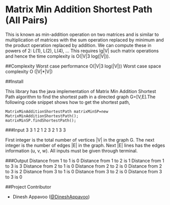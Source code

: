 Matrix Min Addition Shortest Path (All Pairs)
=========

This is known as min-addition operation on two matrices and is similar to multiplication of matrices with 
the sum operation replaced by minimum and the product operation replaced by addition. We can compute these 
in powers of 2: L(1), L(2), L(4), ... This requires lg|V| such matrix operations and hence the time complexity 
is O(|V|3 log(|V|)).

##Complexity
	  Worst case performance  O(|V|3 log(|V|))
	  Worst case space complexity O (|V|*|V|)

##Install

This library has the java implementation of Matrix Min Addition Shortest Path algorithm to find the shortest path in a 
directed graph G=[V,E].The following code snippet shows how to get the shortest path,

    MatrixMinAdditionShortestPath matrixMinSP=new MatrixMinAdditionShortestPath();
	matrixMinSP.findShortestPath();

###Input
	3 3
	1 2 1
	2 3 2
	1 3 3

First integer is the total number of vertices |V| in the graph G. The next integer is the number of edges |E| in the graph.
Next |E| lines has the edges information (u, v, w). All inputs must be given through terminal.

###Output
	Distance from 1 to 1 is 0
	Distance from 1 to 2 is 1
	Distance from 1 to 3 is 3
	Distance from 2 to 1 is 0
	Distance from 2 to 2 is 0
	Distance from 2 to 3 is 2
	Distance from 3 to 1 is 0
	Distance from 3 to 2 is 0
	Distance from 3 to 3 is 0
  
##Project Contributor

* Dinesh Appavoo ([@DineshAppavoo](https://twitter.com/DineshAppavoo))